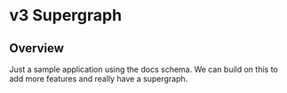 # v3 Supergraph

## Overview

Just a sample application using the docs schema. We can build on this to add more features and really have a supergraph.
